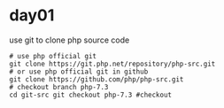 # day01

use git to clone php source code
```
# use php official git
git clone https://git.php.net/repository/php-src.git
# or use php official git in github 
git clone https://github.com/php/php-src.git
# checkout branch php-7.3
cd git-src git checkout php-7.3 #checkout  
```
